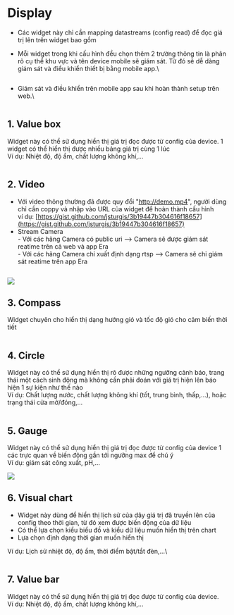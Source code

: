 # Display

* Các widget này chỉ cần mapping datastreams (config read) để đọc giá trị lên trên widget bao gồm
*   Mỗi widget trong khi cấu hình đều chọn thêm 2 trường thông tin là phân rõ cụ thể khu vực và tên device mobile sẽ giám sát. Từ đó sẽ dễ dàng giám sát và điều khiển thiết bị bằng mobile app.\


    <figure><img src="../../../.gitbook/assets/image (19).png" alt=""><figcaption></figcaption></figure>
*   Giám sát và điều khiển trên mobile app sau khi hoàn thành setup trên web.\


    <figure><img src="../../../.gitbook/assets/image (29).png" alt=""><figcaption></figcaption></figure>

## 1. Value box

Widget này có thể sử dụng hiển thị giá trị đọc được từ config của device. 1 widget có thể hiển thị được nhiều bảng giá trị cùng 1 lúc\
Ví dụ: Nhiệt độ, độ ẩm, chất lượng không khí,...

<figure><img src="../../../.gitbook/assets/image (27).png" alt=""><figcaption></figcaption></figure>

## 2. Video

* Với video thông thường đã được quy đổi "http://demo.mp4", người dùng chỉ cần coppy và nhập vào URL của widget để hoàn thành cấu hình\
  ví dụ: [https://gist.github.com/jsturgis/3b19447b304616f18657](https://gist.github.com/jsturgis/3b19447b304616f18657)
* Stream Camera\
  \- Với các hãng Camera có public uri --> Camera sẽ được giám sát reatime trên cả web và app Era\
  \- Với các hãng Camera chỉ xuất định dạng rtsp -->  Camera sẽ chỉ giám sát reatime trên app Era

<figure><img src="../../../.gitbook/assets/image (14).png" alt=""><figcaption></figcaption></figure>

![](<../../../.gitbook/assets/image (21).png>)

## 3. Compass

Widget chuyên cho hiển thị dạng hướng gió và tốc độ gió cho cảm biến thời tiết

<figure><img src="../../../.gitbook/assets/image (17).png" alt=""><figcaption></figcaption></figure>

## 4. Circle

Widget này có thể sử dụng hiển thị rõ được những ngưỡng cảnh báo, trang thái một cách sinh động  mà không cần phải đoán với giá trị hiện lên báo hiện 1 sự kiện như thế nào\
Ví dụ: Chất lượng nước, chất lượng không khí (tốt, trung bình, thấp,...), hoặc trạng thái cửa mở/đóng,...&#x20;

<figure><img src="../../../.gitbook/assets/image (3).png" alt=""><figcaption></figcaption></figure>

## 5. Gauge

Widget này có thể sử dụng hiển thị giá trị đọc được từ config của device 1 các trực quan về biến động gần tới ngưỡng max để chú ý\
Ví dụ: giám sát công xuất, pH,...

![](<../../../.gitbook/assets/image (10).png>)

## 6. Visual chart

* Widget này dùng để hiển thị lịch sử của dãy giá trị đã truyền lên của config theo thời gian, từ đó xem được biến động của dữ liệu
* Có thể lựa chọn kiểu biểu đồ và kiểu dữ liệu muốn hiển thị trên chart
* Lựa chọn định dạng thời gian muốn hiển thị

Ví dụ: Lịch sử nhiệt độ, độ ẩm, thời điểm bật/tắt đèn,...\


<figure><img src="../../../.gitbook/assets/image (6).png" alt=""><figcaption></figcaption></figure>

## 7. Value bar

Widget này có thể sử dụng hiển thị giá trị đọc được từ config của device.\
Ví dụ: Nhiệt độ, độ ẩm, chất lượng không khí,...

<figure><img src="../../../.gitbook/assets/image (31).png" alt=""><figcaption></figcaption></figure>

